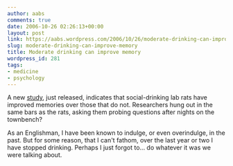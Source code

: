 ```yaml
---
author: aabs
comments: true
date: 2006-10-26 02:26:13+00:00
layout: post
link: https://aabs.wordpress.com/2006/10/26/moderate-drinking-can-improve-memory/
slug: moderate-drinking-can-improve-memory
title: Moderate drinking can improve memory
wordpress_id: 281
tags:
- medicine
- psychology
---
```


A new [study](http://www.eurekalert.org/pub_releases/2006-10/osu-mdm102506.php), just released, indicates that social-drinking lab rats have improved memories over those that do not. Researchers hung out in the same bars as the rats, asking them probing questions after nights on the townbench?

As an Englishman, I have been known to indulge, or even overindulge, in the past. But for some reason, that I can't fathom, over the last year or two I have stopped drinking. Perhaps I just forgot to... do whatever it was we were talking about.
